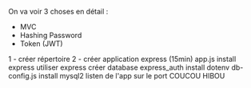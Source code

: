 On va voir 3 choses en détail :

- MVC
- Hashing Password
- Token (JWT)

1 - créer répertoire
2 - créer application express (15min)
app.js
install express
utiliser express
créer database express_auth
install dotenv
db-config.js
install mysql2
listen de l'app sur le port
COUCOU HIBOU
